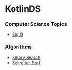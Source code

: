 # KotlinDS

### Computer Science Topics
- [Big O](src/main/kotlin/bigonotation)

### Algorithms
- [Binary Search](src/main/kotlin/binarysearch)
- [Selection Sort](src/main/kotlin/selectionsort)